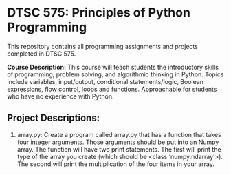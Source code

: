 # DTSC 575: Principles of Python Programming

This repository contains all programming assignments and projects completed in DTSC 575.

**Course Description:** This course will teach students the introductory skills of programming, problem solving, and algorithmic thinking in Python. Topics include variables, input/output, conditional statements/logic, Boolean expressions, flow control, loops and functions. Approachable for students who have no experience with Python.

## Project Descriptions:

1. array.py: Create a program called array.py that has a function that takes four integer arguments.  Those arguments should be put into an Numpy array.  The function will have two print statements.  The first will print the type of the array you create (which should be <class ‘numpy.ndarray’>).  The second will print the multiplication of the four items in your array. 
